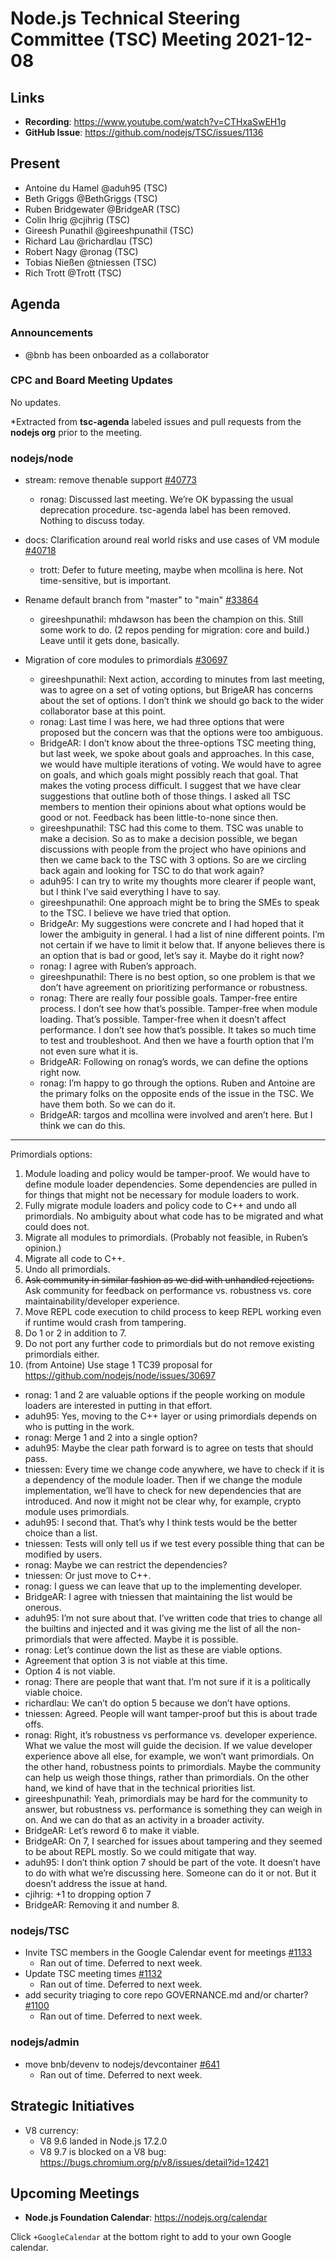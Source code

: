 # Node.js Technical Steering Committee (TSC) Meeting 2021-12-08

## Links

* **Recording**: <https://www.youtube.com/watch?v=CTHxaSwEH1g>
* **GitHub Issue**: <https://github.com/nodejs/TSC/issues/1136>

## Present

* Antoine du Hamel @aduh95 (TSC)
* Beth Griggs @BethGriggs (TSC)
* Ruben Bridgewater @BridgeAR (TSC)
* Colin Ihrig @cjihrig (TSC)
* Gireesh Punathil @gireeshpunathil (TSC)
* Richard Lau @richardlau (TSC)
* Robert Nagy @ronag (TSC)
* Tobias Nießen @tniessen (TSC)
* Rich Trott @Trott (TSC)

## Agenda

### Announcements

* @bnb has been onboarded as a collaborator

### CPC and Board Meeting Updates

No updates.

\*Extracted from **tsc-agenda** labeled issues and pull requests from the **nodejs org** prior to the meeting.

### nodejs/node

* stream: remove thenable support [#40773](https://github.com/nodejs/node/pull/40773)
  * ronag: Discussed last meeting. We’re OK bypassing the usual deprecation procedure. tsc-agenda label has been removed. Nothing to discuss today.

* docs: Clarification around real world risks and use cases of VM module [#40718](https://github.com/nodejs/node/issues/40718)
  * trott: Defer to future meeting, maybe when mcollina is here. Not time-sensitive, but is important.

* Rename default branch from "master" to "main" [#33864](https://github.com/nodejs/node/issues/33864)
  * gireeshpunathil: mhdawson has been the champion on this. Still some work to do. (2 repos pending for migration: core and build.) Leave until it gets done, basically.

* Migration of core modules to primordials [#30697](https://github.com/nodejs/node/issues/30697)
  * gireeshpunathil: Next action, according to minutes from last meeting, was to agree on a set of voting options, but BrigeAR has concerns about the set of options. I don’t think we should go back to the wider collaborator base at this point.
  * ronag: Last time I was here, we had three options that were proposed but the concern was that the options were too ambiguous.
  * BridgeAR: I don’t know about the three-options TSC meeting thing, but last week, we spoke about goals and approaches. In this case, we would have multiple iterations of voting. We would have to agree on goals, and which goals might possibly reach that goal. That makes the voting process difficult. I suggest that we have clear suggestions that outline both of those things. I asked all TSC members to mention their opinions about what options would be good or not. Feedback has been little-to-none since then.
  * gireeshpunathil: TSC had this come to them. TSC was unable to make a decision. So as to make a decision possible, we began discussions with people from the project who have opinions and then we came back to the TSC with 3 options. So are we circling back again and looking for TSC to do that work again?
  * aduh95: I can try to write my thoughts more clearer if people want, but I think I’ve said everything I have to say.
  * gireeshpunathil: One approach might be to bring the SMEs to speak to the TSC. I believe we have tried that option.
  * BridgeAr: My suggestions were concrete and I had hoped that it lower the ambiguity in general. I had a list of nine different points. I’m not certain if we have to limit it below that. If anyone believes there is an option that is bad or good, let’s say it. Maybe do it right now?
  * ronag: I agree with Ruben’s approach.
  * gireeshpunathil: There is no best option, so one problem is that we don’t have agreement on prioritizing performance or robustness.
  * ronag: There are really four possible goals. Tamper-free entire process. I don’t see how that’s possible. Tamper-free when module loading. That’s possible. Tamper-free when it doesn’t affect performance. I don’t see how that’s possible. It takes so much time to test and troubleshoot. And then we have a fourth option that I’m not even sure what it is.
  * BridgeAR: Following on ronag’s words, we can define the options right now.
  * ronag: I’m happy to go through the options. Ruben and Antoine are the primary folks on the opposite ends of the issue in the TSC. We have them both. So we can do it.
  * BridgeAR: targos and mcollina were involved and aren’t here. But I think we can do this.

***

Primordials options:

1. Module loading and policy would be tamper-proof. We would have to define module loader dependencies. Some dependencies are pulled in for things that might not be necessary for module loaders to work.
2. Fully migrate module loaders and policy code to C++ and undo all primordials. No ambiguity about what code has to be migrated and what could does not.
3. Migrate all modules to primordials. (Probably not feasible, in Ruben’s opinion.)
4. Migrate all code to C++.
5. Undo all primordials.
6. ~~Ask community in similar fashion as we did with unhandled rejections.~~ Ask community for feedback on performance vs. robustness vs. core maintainability/developer experience.
7. Move REPL code execution to child process to keep REPL working even if runtime would crash from tampering.
8. Do 1 or 2 in addition to 7.
9. Do not port any further code to primordials but do not remove existing primordials either.
10. (from Antoine) Use stage 1 TC39 proposal for <https://github.com/nodejs/node/issues/30697>

* ronag: 1 and 2 are valuable options if the people working on module loaders are interested in putting in that effort.
* aduh95: Yes, moving to the C++ layer or using primordials depends on who is putting in the work.
* ronag: Merge 1 and 2 into a single option?
* aduh95: Maybe the clear path forward is to agree on tests that should pass.
* tniessen: Every time we change code anywhere, we have to check if it is a dependency of the module loader. Then if we change the module implementation, we’ll have to check for new dependencies that are introduced. And now it might not be clear why, for example, crypto module uses primordials.
* aduh95: I second that. That’s why I think tests would be the better choice than a list.
* tniessen: Tests will only tell us if we test every possible thing that can be modified by users.
* ronag: Maybe we can restrict the dependencies?
* tniessen: Or just move to C++.
* ronag: I guess we can leave that up to the implementing developer.
* BridgeAR: I agree with tniessen that maintaining the list would be onerous.
* aduh95: I’m not sure about that. I’ve written code that tries to change all the builtins and injected and it was giving me the list of all the non-primordials that were affected. Maybe it is possible.
* ronag: Let’s continue down the list as these are viable options.
* Agreement that option 3 is not viable at this time.
* Option 4 is not viable.
* ronag: There are people that want that. I’m not sure if it is a politically viable choice.
* richardlau: We can’t do option 5 because we don’t have options.
* tniessen: Agreed. People will want tamper-proof but this is about trade offs.
* ronag: Right, it’s robustness vs performance vs. developer experience. What we value the most will guide the decision. If we value developer experience above all else, for example, we won’t want primordials. On the other hand, robustness points to primordials. Maybe the community can help us weigh those things, rather than primordials. On the other hand, we kind of have that in the technical priorities list.
* gireeshpunathil: Yeah, primordials may be hard for the community to answer, but robustness vs. performance is something they can weigh in on. And we can do that as an activity in a broader activity.
* BridgeAR: Let’s reword 6 to make it viable.
* BridgeAR: On 7, I searched for issues about tampering and they seemed to be about REPL mostly. So we could mitigate that way.
* aduh95: I don’t think option 7 should be part of the vote. It doesn’t have to do with what we’re discussing here. Someone can do it or not. But it doesn’t address the issue at hand.
* cjihrig: +1 to dropping option 7
* BridgeAR: Removing it and number 8.

### nodejs/TSC

* Invite TSC members in the Google Calendar event for meetings [#1133](https://github.com/nodejs/TSC/issues/1133)
  * Ran out of time. Deferred to next week.
* Update TSC meeting times [#1132](https://github.com/nodejs/TSC/issues/1132)
  * Ran out of time. Deferred to next week.
* add security triaging to core repo GOVERNANCE.md and/or charter? [#1100](https://github.com/nodejs/TSC/issues/1100)
  * Ran out of time. Deferred to next week.

### nodejs/admin

* move bnb/devenv to nodejs/devcontainer [#641](https://github.com/nodejs/admin/issues/641)
  * Ran out of time. Deferred to next week.

## Strategic Initiatives

* V8 currency:
  * V8 9.6 landed in Node.js 17.2.0
  * V8 9.7 is blocked on a V8 bug: <https://bugs.chromium.org/p/v8/issues/detail?id=12421>

## Upcoming Meetings

* **Node.js Foundation Calendar**: <https://nodejs.org/calendar>

Click `+GoogleCalendar` at the bottom right to add to your own Google calendar.
